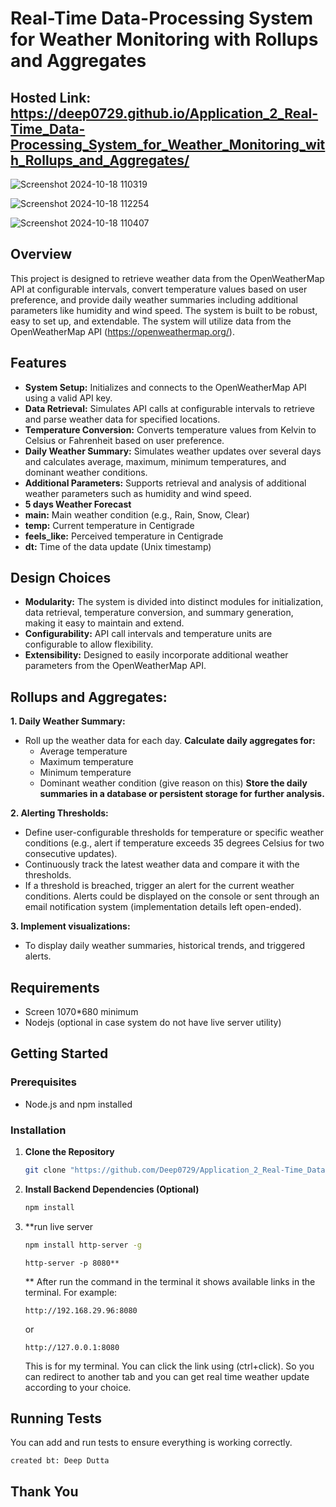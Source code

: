 # Real-Time Data-Processing System for Weather Monitoring with Rollups and Aggregates


## Hosted Link: https://deep0729.github.io/Application_2_Real-Time_Data-Processing_System_for_Weather_Monitoring_with_Rollups_and_Aggregates/


 ![Screenshot 2024-10-18 110319](https://github.com/user-attachments/assets/191a6e72-9b30-4063-80b9-9d319615330d)

 ![Screenshot 2024-10-18 112254](https://github.com/user-attachments/assets/243c98a3-6417-4b6d-b311-ae1847165605)

 ![Screenshot 2024-10-18 110407](https://github.com/user-attachments/assets/87098369-c9e7-4542-8f70-1ba1aada4a15)


## Overview

This project is designed to retrieve weather data from the OpenWeatherMap API at configurable intervals, convert temperature values based on user preference, and provide daily weather summaries including additional parameters like humidity and wind speed. The system is built to be robust, easy to set up, and extendable. The system will utilize data from the OpenWeatherMap API (https://openweathermap.org/).

## Features

- **System Setup:** Initializes and connects to the OpenWeatherMap API using a valid API key.
- **Data Retrieval:** Simulates API calls at configurable intervals to retrieve and parse weather data for specified locations.
- **Temperature Conversion:** Converts temperature values from Kelvin to Celsius or Fahrenheit based on user preference.
- **Daily Weather Summary:** Simulates weather updates over several days and calculates average, maximum, minimum temperatures, and dominant weather conditions.
- **Additional Parameters:** Supports retrieval and analysis of additional weather parameters such as humidity and wind speed.
- **5 days Weather Forecast**
- **main:** Main weather condition (e.g., Rain, Snow, Clear)
- **temp:** Current temperature in Centigrade
- **feels_like:** Perceived temperature in Centigrade
- **dt:** Time of the data update (Unix timestamp)

## Design Choices

- **Modularity:** The system is divided into distinct modules for initialization, data retrieval, temperature conversion, and summary generation, making it easy to maintain and extend.
- **Configurability:** API call intervals and temperature units are configurable to allow flexibility.
- **Extensibility:** Designed to easily incorporate additional weather parameters from the OpenWeatherMap API.

## Rollups and Aggregates:

**1. Daily Weather Summary:**
 -  Roll up the weather data for each day.
**Calculate daily aggregates for:**
    - Average temperature
    - Maximum temperature
    - Minimum temperature
    - Dominant weather condition (give reason on this)
**Store the daily summaries in a database or persistent storage for further analysis.**

**2. Alerting Thresholds:**
  - Define user-configurable thresholds for temperature or specific weather
    conditions (e.g., alert if temperature exceeds 35 degrees Celsius for two
    consecutive updates).
  - Continuously track the latest weather data and compare it with the thresholds.
  - If a threshold is breached, trigger an alert for the current weather conditions.
    Alerts could be displayed on the console or sent through an email notification
    system (implementation details left open-ended).

**3. Implement visualizations:**
  - To display daily weather summaries, historical trends, and triggered alerts.

## Requirements
- Screen 1070*680 minimum
- Nodejs (optional in case system do not have live server utility)

## Getting Started

### Prerequisites

- Node.js and npm installed

### Installation

1. **Clone the Repository**
   ```bash
   git clone "https://github.com/Deep0729/Application_2_Real-Time_Data-Processing_System_for_Weather_Monitoring_with_Rollups_and_Aggregates.git"
   ```

2. **Install Backend Dependencies (Optional)**

   ```bash
   npm install
   
   ```
   
3. **run live server

   ```bash
   npm install http-server -g
   ```
   
   ```
   http-server -p 8080**
   ```
   
   ** After run the command in the terminal it shows available links in the terminal. For example:
    ```
    http://192.168.29.96:8080
    ```
    or
   ```
   http://127.0.0.1:8080
   ```
   This is for my terminal.
   You can click the link using (ctrl+click). So you can redirect to another tab and you can get real time weather update according to your choice.

## Running Tests

You can add and run tests to ensure everything is working correctly.
```
created bt: Deep Dutta
```

## Thank You
